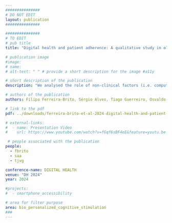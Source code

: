 ```yaml
---
###############
# DO NOT EDIT
layout: publication
###############

###############
# TO EDIT
# pub title
title: "Digital health and patient adherence: A qualitative study in older adults"

# publication image
#image:
# name: 
# alt-text: " " # provide a short description for the image #a11y

# short description of the publication
description: "We analysed the role of non-clinical factors (i.e. computer confidence and computer self-efficacy) in the interaction experience (IX) and the feasibility of a digital neuropsychological platform called NeuroVRehab.PT in a group of older adults with varying levels of computer confidence. This study shed light on the barriers raised by non-clinical factors in adopting and using digital healthcare services by older adults. Furthermore, we did a critical analysis of the platform’s features that promote user adoption, and presented suggestions for overcoming limitations."

# authors of the publication
authors: Filipa Ferreira-Brito, Sérgio Alves, Tiago Guerreiro, Osvaldo Santos, Cátia Caneiras, Luís Carriço, Ana Verdelho

# link to the pdf
pdf: ../downloads/ferreira-brito-et-al-2024-digital-health-and-patient-adherence-a-qualitative-study-in-older-adults.pdf

# external-links:
#  - name: Presentation Video
#    url: https://www.youtube.com/watch?v=fGqf6sBF4eE&feature=youtu.be

 # people associated with the publication
people:
  - fbrito
  - saa
  - tjvg

conference-name: DIGITAL HEALTH
venue: "DH 2024"
year: 2024

#projects:
#  - smartphone_accessibility

# area for filter purpose
area: bio_personalized_cognitive_stimulation
###
---
```

